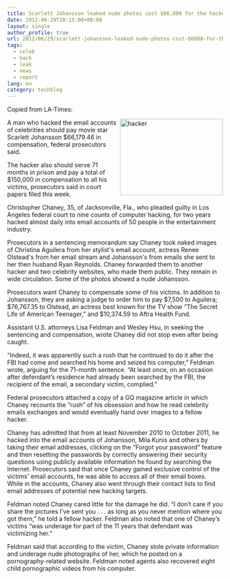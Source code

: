 ```yaml
---
title: Scarlett Johansson leaked nude photos cost $66,000 for the hacker
date: 2012-06-29T20:15:00+00:00
layout: single
author_profile: true
url: 2012/06/29/scarlett-johansson-leaked-nude-photos-cost-66000-for-the-hacker/
tags:
  - celeb
  - hack
  - leak
  - news
  - report
lang: en
category: techblog
---
```

Copied from LA-Times: 

<a href="http://lh3.ggpht.com/-rRL8loL-R2o/T-4F4L0EK4I/AAAAAAAAGZ0/A9AVSf-hZyc/s1600-h/hacker%25255B4%25255D.jpg" target="_blank"><img title="hacker" border="0" alt="hacker" align="right" src="http://lh4.ggpht.com/-Ebu-RKTSiTc/T-4F6IsVtXI/AAAAAAAAGZ8/x8lvfVkvIhI/hacker_thumb%25255B2%25255D.jpg?imgmax=800" width="240" height="178" /></a>A man who hacked the email accounts of celebrities should pay movie star Scarlett Johansson $66,179.46 in compensation, federal prosecutors said. 

The hacker also should serve 71 months in prison and pay a total of $150,000 in compensation to all his victims, prosecutors said in court papers filed this week. 

Christopher Chaney, 35, of Jacksonville, Fla., who pleaded guilty in Los Angeles federal court to nine counts of computer hacking, for two years hacked almost daily into email accounts of 50 people in the entertainment industry. 

Prosecutors in a sentencing memorandum say Chaney took naked images of Christina Aguilera from her stylist's email account, actress Renee Olstead's from her email stream and Johansson's from emails she sent to her then husband Ryan Reynolds. Chaney forwarded them to another hacker and two celebrity websites, who made them public. They remain in wide circulation. Some of the photos showed a nude Johansson. 

Prosecutors want Chaney to compensate some of his victims. In addition to Johansson, they are asking a judge to order him to pay $7,500 to Aguilera; $76,767.35 to Olstead, an actress best known for the TV show &#8220;The Secret Life of American Teenager,&#8221; and $10,374.59 to Aftra Health Fund. 

Assistant U.S. attorneys Lisa Feldman and Wesley Hsu, in seeking the sentencing and compensation, wrote Chaney did not stop even after being caught. 

<a name="more"></a> 

“Indeed, it was apparently such a rush that he continued to do it after the FBI had come and searched his home and seized his computer,” Feldman  wrote, arguing for the 71-month sentence. “At least once, on an occasion after defendant’s residence had already been searched by the FBI, the recipient of the email, a secondary victim, complied.” 

Federal prosecutors attached a copy of a GQ magazine article in which Chaney recounts the &#8220;rush&#8221; of his obsession and how he read celebrity emails exchanges and would eventually hand over images to a fellow hacker. 

Chaney has admitted that from at least November 2010 to October 2011, he hacked into the email accounts of Johansson, Mila Kunis and others by taking their email addresses, clicking on the “Forgot your password” feature and then resetting the passwords by correctly answering their security questions using publicly available information he found by searching the Internet. Prosecutors said that once Chaney gained exclusive control of the victims' email accounts, he was able to access all of their email boxes. While in the accounts, Chaney also went through their contact lists to find email addresses of potential new hacking targets. 

Feldman noted Chaney cared little for the damage he did. “I don’t care if you share the pictures I’ve sent you . . . as long as you never mention where you got them,” he told a fellow hacker. Feldman also noted that one of Chaney’s victims “was underage for part of the 11 years that defendant was victimizing her.” 

Feldman said that according to the victim, Chaney stole private information and underage nude photographs of her, which he posted on a pornography-related website. Feldman noted agents also recovered eight child pornographic videos from his computer.